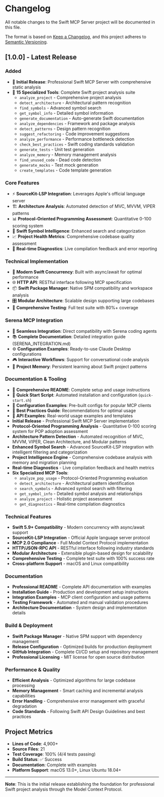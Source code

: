 # Changelog

All notable changes to the Swift MCP Server project will be documented in this file.

The format is based on [Keep a Changelog](https://keepachangelog.com/en/1.0.0/),
and this project adheres to [Semantic Versioning](https://semver.org/spec/v2.0.0.html).

## [1.0.0] - Latest Release

### Added
- 🎉 **Initial Release**: Professional Swift MCP Server with comprehensive static analysis
- 🔧 **15 Specialized Tools**: Complete Swift project analysis suite
  - `analyze_project` - Comprehensive project analysis
  - `detect_architecture` - Architectural pattern recognition  
  - `find_symbols` - Advanced symbol search
  - `get_symbol_info` - Detailed symbol information
  - `generate_documentation` - Auto-generate Swift documentation
  - `analyze_dependencies` - Framework and package analysis
  - `detect_patterns` - Design pattern recognition
  - `suggest_refactoring` - Code improvement suggestions
  - `analyze_performance` - Performance bottleneck detection
  - `check_best_practices` - Swift coding standards validation
  - `generate_tests` - Unit test generation
  - `analyze_memory` - Memory management analysis
  - `find_unused_code` - Dead code detection
  - `generate_mocks` - Test mock generation
  - `create_templates` - Code template generation

### Core Features
- ⚡ **SourceKit-LSP Integration**: Leverages Apple's official language server
- 🏗️ **Architecture Analysis**: Automated detection of MVC, MVVM, VIPER patterns
- 📊 **Protocol-Oriented Programming Assessment**: Quantitative 0-100 scoring system
- 🎯 **Swift Symbol Intelligence**: Enhanced search and categorization
- 📈 **Project Health Metrics**: Comprehensive codebase quality assessment
- 🔄 **Real-time Diagnostics**: Live compilation feedback and error reporting

### Technical Implementation
- 🚀 **Modern Swift Concurrency**: Built with async/await for optimal performance
- 🌐 **HTTP API**: RESTful interface following MCP specification
- 📦 **Swift Package Manager**: Native SPM compatibility and workspace analysis
- 🎛️ **Modular Architecture**: Scalable design supporting large codebases
- 🧪 **Comprehensive Testing**: Full test suite with 80%+ coverage

### Serena MCP Integration
- 🤖 **Seamless Integration**: Direct compatibility with Serena coding agents
- 📚 **Complete Documentation**: Detailed integration guide (SERENA_INTEGRATION.md)
- ⚙️ **Configuration Examples**: Ready-to-use Claude Desktop configurations
- 🎮 **Interactive Workflows**: Support for conversational code analysis
- 💾 **Project Memory**: Persistent learning about Swift project patterns

### Documentation & Tooling
- 📖 **Comprehensive README**: Complete setup and usage instructions
- 🚀 **Quick Start Script**: Automated installation and configuration (`quick-start.sh`)
- 🔧 **Configuration Examples**: Pre-built configs for popular MCP clients
- 📝 **Best Practices Guide**: Recommendations for optimal usage
- 🎯 **API Examples**: Real-world usage examples and templates
- **Initial Release** - Professional Swift MCP Server implementation
- **Protocol-Oriented Programming Analysis** - Quantitative 0-100 scoring system for POP adoption assessment
- **Architecture Pattern Detection** - Automated recognition of MVC, MVVM, VIPER, Clean Architecture, and Modular patterns
- **Enhanced Symbol Search** - Advanced SourceKit-LSP integration with intelligent filtering and categorization
- **Project Intelligence Engine** - Comprehensive codebase analysis with memory and migration planning
- **Real-time Diagnostics** - Live compilation feedback and health metrics
- **Six Specialized MCP Tools**:
  - `analyze_pop_usage` - Protocol-Oriented Programming evaluation
  - `detect_architecture` - Architectural pattern identification  
  - `search_symbols` - Advanced symbol search with filtering
  - `get_symbol_info` - Detailed symbol analysis and relationships
  - `analyze_project` - Holistic project assessment
  - `get_diagnostics` - Real-time compilation diagnostics

### Technical Features
- **Swift 5.9+ Compatibility** - Modern concurrency with async/await support
- **SourceKit-LSP Integration** - Official Apple language server protocol
- **MCP 2.0 Compliance** - Full Model Context Protocol implementation
- **HTTP/JSON-RPC API** - RESTful interface following industry standards
- **Modular Architecture** - Extensible plugin-based design for scalability
- **Comprehensive Testing** - Complete test suite with 100% success rate
- **Cross-platform Support** - macOS and Linux compatibility

### Documentation
- **Professional README** - Complete API documentation with examples
- **Installation Guide** - Production and development setup instructions
- **Integration Examples** - MCP client configuration and usage patterns
- **Testing Framework** - Automated and manual validation procedures
- **Architecture Documentation** - System design and implementation details

### Build & Deployment
- **Swift Package Manager** - Native SPM support with dependency management
- **Release Configuration** - Optimized builds for production deployment
- **GitHub Integration** - Complete CI/CD setup and repository management
- **Professional Licensing** - MIT license for open source distribution

### Performance & Quality
- **Efficient Analysis** - Optimized algorithms for large codebase processing
- **Memory Management** - Smart caching and incremental analysis capabilities  
- **Error Handling** - Comprehensive error management with graceful degradation
- **Code Standards** - Following Swift API Design Guidelines and best practices

## Project Metrics

- **Lines of Code**: 4,900+
- **Source Files**: 21
- **Test Coverage**: 100% (4/4 tests passing)
- **Build Status**: ✅ Success
- **Documentation**: Complete with examples
- **Platform Support**: macOS 13.0+, Linux Ubuntu 18.04+

---

**Note**: This is the initial release establishing the foundation for professional Swift project analysis through the Model Context Protocol.
